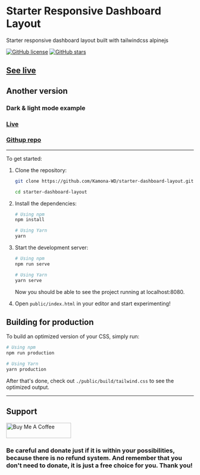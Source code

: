 # Starter Responsive Dashboard Layout

Starter responsive dashboard layout built with tailwindcss alpinejs

[![GitHub license](https://img.shields.io/github/license/Kamona-WD/starter-dashboard-layout)](https://github.com/Kamona-WD/starter-dashboard-layout/blob/main/License.md)
[![GitHub stars](https://img.shields.io/github/stars/Kamona-WD/starter-dashboard-layout)](https://github.com/Kamona-WD/starter-dashboard-layout/stargazers)

## [See live](https://kamona-wd.github.io/starter-dashboard-layout/)

## Another version

### Dark & light mode example
### [Live](https://kamona-wd.github.io/kwd-dashboard/)
### [Githup repo](https://github.com/Kamona-WD/kwd-dashboard/)

---

To get started:

1. Clone the repository:

   ```bash
   git clone https://github.com/Kamona-WD/starter-dashboard-layout.git

   cd starter-dashboard-layout
   ```

2. Install the dependencies:

   ```bash
   # Using npm
   npm install

   # Using Yarn
   yarn
   ```

3. Start the development server:

   ```bash
   # Using npm
   npm run serve

   # Using Yarn
   yarn serve
   ```

   Now you should be able to see the project running at localhost:8080.

4. Open `public/index.html` in your editor and start experimenting!

## Building for production

To build an optimized version of your CSS, simply run:

```bash
# Using npm
npm run production

# Using Yarn
yarn production
```

After that's done, check out `./public/build/tailwind.css` to see the optimized output.

---

## Support

<a href="https://www.buymeacoffee.com/ahmedkamel" target="_blank" style="display: inline-block !important;"><img src="https://cdn.buymeacoffee.com/buttons/v2/default-green.png" alt="Buy Me A Coffee" height="41" width="174"></a>

### Be careful and donate just if it is within your possibilities, because there is no refund system. And remember that you don't need to donate, it is just a free choice for you. Thank you!

